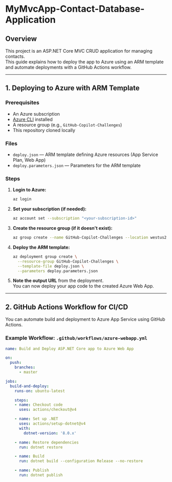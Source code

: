 # MyMvcApp-Contact-Database-Application

## Overview

This project is an ASP.NET Core MVC CRUD application for managing contacts.  
This guide explains how to deploy the app to Azure using an ARM template and automate deployments with a GitHub Actions workflow.

---

## 1. Deploying to Azure with ARM Template

### Prerequisites

- An Azure subscription
- [Azure CLI](https://docs.microsoft.com/en-us/cli/azure/install-azure-cli) installed
- A resource group (e.g., `GitHub-Copilot-Challenges`)
- This repository cloned locally

### Files

- `deploy.json` — ARM template defining Azure resources (App Service Plan, Web App)
- `deploy.parameters.json` — Parameters for the ARM template

### Steps

1. **Login to Azure:**
   ```sh
   az login
   ```

2. **Set your subscription (if needed):**
   ```sh
   az account set --subscription "<your-subscription-id>"
   ```

3. **Create the resource group (if it doesn't exist):**
   ```sh
   az group create --name GitHub-Copilot-Challenges --location westus2
   ```

4. **Deploy the ARM template:**
   ```sh
   az deployment group create \
     --resource-group GitHub-Copilot-Challenges \
     --template-file deploy.json \
     --parameters deploy.parameters.json
   ```

5. **Note the output URL** from the deployment.  
   You can now deploy your app code to the created Azure Web App.

---

## 2. GitHub Actions Workflow for CI/CD

You can automate build and deployment to Azure App Service using GitHub Actions.

### Example Workflow: `.github/workflows/azure-webapp.yml`

```yaml
name: Build and Deploy ASP.NET Core app to Azure Web App

on:
  push:
    branches:
      - master

jobs:
  build-and-deploy:
    runs-on: ubuntu-latest

    steps:
    - name: Checkout code
      uses: actions/checkout@v4

    - name: Set up .NET
      uses: actions/setup-dotnet@v4
      with:
        dotnet-version: '8.0.x'

    - name: Restore dependencies
      run: dotnet restore

    - name: Build
      run: dotnet build --configuration Release --no-restore

    - name: Publish
      run: dotnet publish